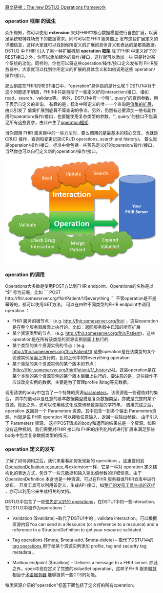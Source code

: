 [原文链接：The new DSTU2 Operations framework](http://thefhirplace.com/2015/04/29/the-new-dstu2-operations-framework/)

### **operation 框架** 的诞生

众所周知，你可以使用 **extension** 来对FHIR中核心数据模型进行自由扩展，以满足系统和特殊场景下的数据需求。同时可以在FHIR 服务器上 发布这些扩展定义的详细信息，这样大家就可以找到你所定义的扩展的具体含义和表达的是那类数据。 DSTU2 中 FHIR 引入了另一种扩展机制 **operation 框架**.除了FHIR 中定义好了的REST接口之外，你可以添加额外的操作/接口，这样就可以添加一些 只是针对某个系统的功能。同样的，你也可以将这些operation/操作/接口定义发布到 FHIR服务器中，大家就可以找到你所定义的扩展的具体含义和如何调用这些 operation/操作/接口。

那么到底在FHIR的REST接口中，“operation”具体指的是什么呢？DSTU1中对于这个问题还不明朗，FHIR中只是包括了一些定义好的interaction/接口，诸如read、search、validate等。
另外，DSTU1中有一个叫“_ query”的查询参数，用于表示自定义的查询。 有趣的是，标准中所定义的唯一一个查询是[值集的扩展](http://www.hl7.org/fhir/DSTU1/valueset.html#expansion)，由此引发了 值集扩展到底算不算查询的争论。另外，仍然有必要添加一些有副作用的operation/操作/接口，也要能使用复杂类型的参数。“_ query”的接口不能满足所有这些要求，由此产生了[operation框架](http://www.hl7.org/fhir/2015May/operations.html).

当你调用 FHIR 服务器中的一些方法时，要么调用的是最基本的核心交互，也就是CRUD 操作，查询和变更记录(CRUD operations, search and history)。 要么就是operation/操作/接口。标准中会包括一些预先定义好的operation/操作/接口，当然你也可以自行定义新的operation/操作/接口。 ![](operations.png)

### **operation** 的调用

Operations大多数是使用POST方法到FHIR endpoint，Operations的名称是以 “$” 号为前缀，比如 ``` POST http://fhir.someserver.org/fhir/Patient/1/$everything ``` 不管operation是不是幂等的，都可以使用GET方法。 可以在四种不同类型的FHIR endpoint中调用 operation ：
* FHIR 服务的根节点：(e.g. http://fhir.someserver.org/fhir) ，这些operation是在整个服务器层面上执行的。比如：返回服务器中已知的所有扩展
* 某个资源类型的节点：(e.g. http://fhir.someserver.org/fhir/Patient)，这些operation是在所有该类型的资源实例层面上执行的
* 某个类型的某个资源实例的节点：(e.g. http://fhir.someserver.org/fhir/Patient/1) 这些operation是在该类型的某个资源实例层面上执行的，比如上例中的$everything operation
* 某个类型的某个资源实例的某个版本的节点： (http://fhir.someserver.org/fhir/Patient/1/_history/4)。这些operation是在某个类型的某个资源实例的某个版本层面上执行的，要注意的是，这些操作不应该改变实例的数据，主要是为了管理profile 和tag等元数据。

调用请求的body中包含了一个特殊的资源[parameters](http://www.hl7.org/fhir/2015May/parameters.html)，该资源是一些键值对的集合， 其中的值可以是任意的基本数据类型或是复杂数据类型，亦或是完整的某个资源。除此之外，还可以使用格式化成查询参数类型的字符串。 调用完成之后，operation 返回另一个 Parameters 资源。其中包含一到多个输出 Parameters资源。也就是说 FHIR operation 可以接收任意输入，返回一些输出参数。 由于引入了 Parameters 资源， 这样POST请求的body和返回的结果总是一个资源。如果没有这种机制，我们需要对FHIR 接口和 FHIR的序列化格式进行扩展来满足那些body中包含复杂数据类型的情况。

### **operation** 定义的发布

了解了如何调用之后，我们来看看如何发现新的 operations 。这里要用到[OperationDefinition resource](http://www.hl7.org/fhir/2015May/operationdefinition.html),与extension一样，它是一种对 operation 定义结构化的表达方式，包含了一些元数据和输入输出值参数的详细信息。由于 OperationDefinition 本身也是一种资源，可以在FHIR 服务器或FHIR仓库中进行发布。 开发工具可以利用该定义，生成API 接口，如[我们的发布工具生成的这样](http://www.hl7.org/fhir/2015May/operation-valueset-expand.html) ，亦可以利用它来生成相关的文档。

DSTU2中包含了一些[预先定义好的 operations](http://www.hl7.org/fhir/2015May/operations.html#2.2.0.1)，在DSTU1中的一些interaction，在DSTU2中被作为operations：

* Validation ($validate) –取代了DSTU1中的 _ validate interaction。可以根据资源内容You can send in a Resource (or a reference to a resource) and a reference to a StructureDefinition to get your resource validated.

* Tag operations ($meta, $meta-add, $meta-delete) – 取代了DSTU1中的[tag operations](http://hl7.org/fhir/DSTU1/http.html#tags),用于给某个资源实例添加 profile, tag and security tag metadata 。

* Mailbox endpoint ($mailbox) – Delivers a message to a FHIR server. 除此之外，spec中现在定义了完整的ValueSet operation，这样子FHIR 服务器就相当于[术语服务器](http://www.hl7.org/fhir/2015May/terminology-service.html),能够提供一些CTS的功能。

每类资源介绍的"operation"标签下面包括了定义好的所有operation。
